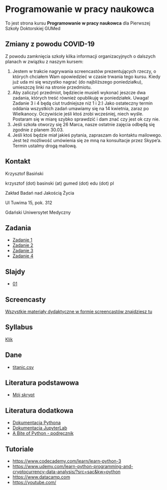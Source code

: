 # Programowanie w pracy naukowca

To jest strona kursu **Programowanie w pracy naukowca** dla Pierwszej Szkoły Doktorskiej GUMed

## Zmiany z powodu COVID-19

Z powodu zamknięcia szkoły kilka informacji organizacyjnych o dalszych planach w związku z naszym kursem:

1. Jestem w trakcie nagrywania screencastów prezentujących rzeczy, o których chciałem Wam opowiedzieć w czasie trwania tego kursu. Kiedy już uda mi się wszystko nagrać (do najbliższego poniedziałku), umieszczę linki na stronie przedmiotu. 
2. Aby zaliczyć przedmiot, będziecie musieli wykonać jeszcze dwa zadania, których treść również opublikuję w poniedziałek. Uwaga! Zadanie 3 i 4 będą ciut trudniejsze niż 1 i 2:) Jako ostateczny termin oddania wszystkich zadań umawiamy się na 14 kwietnia, zaraz po Wielkanocy. Oczywiście jeśli ktoś zrobi wcześniej, niech wyśle. Postaram się w miarę szybko sprawdzić i dam znać czy jest ok czy nie.
3. Jeśli szkoła otworzy się 26 Marca, nasze ostatnie zajęcia odbędą się zgodnie z planem 30.03.
4. Jeśli ktoś będzie miał jakieś pytania, zapraszam do kontaktu mailowego. Jest też możliwość umówienia się ze mną na konsultacje przez Skype’a. Termin ustalmy drogą mailową.


## Kontakt

Krzysztof Basiński

krzysztof (dot) basinski (at) gumed (dot) edu (dot) pl

Zakład Badań nad Jakością Życia

Ul Tuwima 15, pok. 312

Gdański Uniwersytet Medyczny

## Zadania

- [Zadanie 1](zadania/zad1.md)
- [Zadanie 2](zadania/zad2.md)
- [Zadanie 3](zadania/zad3.md)
- [Zadanie 4](zadania/zad4.md)

## Slajdy

- [01](01.html)

## Screencasty

[Wszystkie materiały dydaktyczne w formie screencastów znajdziesz tu](https://www.youtube.com/playlist?list=PLQooX7p8NEM5YI0KZYATdy8rsK2PgAk5B)

## Syllabus

[Klik](https://esyllabus.gumed.edu.pl/subjects/19173/fetch_document/PL)

## Dane

- [titanic.csv](data/titanic.csv)
## Literatura podstawowa

- [Mój skrypt](http://kbas.gumed.edu.pl/programowanie/)

## Literatura dodatkowa

- [Dokumentacja Pythona](https://docs.python.org/3/)
- [Dokumentacja JupyterLab](https://jupyterlab.readthedocs.io/en/stable/)
- [A Bite of Python - podręcznik](https://python.swaroopch.com)

## Tutoriale

- <https://www.codecademy.com/learn/learn-python-3>
- <https://www.udemy.com/learn-python-programming-and-cryptocurrency-data-analysis/?src=sac&kw=python>
- <https://www.datacamp.com>
- <https://youtube.com/>

